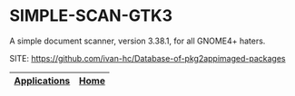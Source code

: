 # SIMPLE-SCAN-GTK3

 A simple document scanner, version 3.38.1, for all GNOME4+ haters.

 SITE: https://github.com/ivan-hc/Database-of-pkg2appimaged-packages

 | [Applications](https://portable-linux-apps.github.io/apps.html) | [Home](https://portable-linux-apps.github.io)
 | --- | --- |
